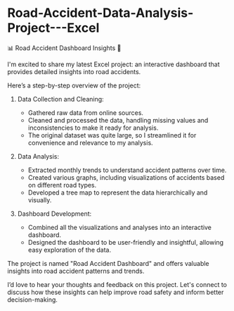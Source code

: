# Road-Accident-Data-Analysis-Project---Excel

📊 Road Accident Dashboard Insights 🚗

I'm excited to share my latest Excel project: an interactive dashboard that provides detailed insights into road accidents.

Here’s a step-by-step overview of the project:

1. Data Collection and Cleaning:
   - Gathered raw data from online sources.
   - Cleaned and processed the data, handling missing values and inconsistencies to make it ready for analysis.
   - The original dataset was quite large, so I streamlined it for convenience and relevance to my analysis.

2. Data Analysis:
   - Extracted monthly trends to understand accident patterns over time.
   - Created various graphs, including visualizations of accidents based on different road types.
   - Developed a tree map to represent the data hierarchically and visually.

3. Dashboard Development:
   - Combined all the visualizations and analyses into an interactive dashboard.
   - Designed the dashboard to be user-friendly and insightful, allowing easy exploration of the data.

The project is named "Road Accident Dashboard" and offers valuable insights into road accident patterns and trends.


I’d love to hear your thoughts and feedback on this project. Let's connect to discuss how these insights can help improve road safety and inform better decision-making.

